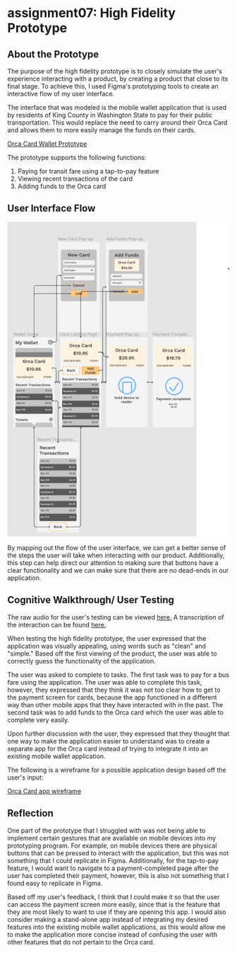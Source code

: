 # assignment07: High Fidelity Prototype 

## About the Prototype 

The purpose of the high fidelity prototype is to closely simulate the user's experience interacting with a product, by creating a product that close to its final stage. To achieve this, I used Figma's prototyping tools to create an interactive flow of my user interface. 

The interface that was modeled is the mobile wallet application that is used by residents of King County in Washington State to pay for their public transportation. This would replace the need to carry around their Orca Card and allows them to more easily manage the funds on their cards. 

[Orca Card Wallet Prototype](https://www.figma.com/file/ElWiKKAS014nyMBAoNTRj0/User-Interface?node-id=0%3A1) 

The prototype supports the following functions: 

1. Paying for transit fare using a tap-to-pay feature 
2. Viewing recent transactions of the card
3. Adding funds to the Orca card 

## User Interface Flow 

![user interface visual flow](uiFlow.png)

By mapping out the flow of the user interface, we can get a better sense of the steps the user will take when interacting with our product. Additionally, this step can help direct our attention to making sure that buttons have a clear functionality and we can make sure that there are no dead-ends in our application. 

## Cognitive Walkthrough/ User Testing 

The raw audio for the user's testing can be viewed [here.](https://drive.google.com/file/d/1uwMr2bjSTlWGjyW8lnleLD6essLARSNB/view?usp=sharing)
A transcription of the interaction can be found [here.](https://docs.google.com/document/d/1V_nTJQjwsz6I-20crAb144sp7qR49-tuK40filJzKKs/edit?usp=sharing) 

When testing the high fidelity prototype, the user expressed that the application was visually appealing, using words such as "clean" and "simple." Based off the first viewing of the product, the user was able to correctly guess the functionality of the application. 

The user was asked to complete to tasks. The first task was to pay for a bus fare using the application. The user was able to complete this task, however, they expressed that they think it was not too clear how to get to the payment screen for cards, because the app functioned in a different way than other mobile apps that they have interacted with in the past. The second task was to add funds to the Orca card which the user was able to complete very easily. 

Upon further discussion with the user, they expressed that they thought that one way to make the application easier to understand was to create a separate app for the Orca card instead of trying to integrate it into an existing mobile wallet application. 

The following is a wireframe for a possible application design based off the user's input: 

[Orca Card app wireframe](orcaCardApp.png)

## Reflection 

One part of the prototype that I struggled with was not being able to implement certain gestures that are available on mobile devices into my prototyping program. For example, on mobile devices there are physical buttons that can be pressed to interact with the application, but this was not something that I could replicate in Figma. Additionally, for the tap-to-pay feature, I would want to navigate to a payment-completed page after the user has completed their payment, however, this is also not something that I found easy to replicate in Figma. 

Based off my user's feedback, I think that I could make it so that the user can access the payment screen more easily, since that is the feature that they are most likely to want to use if they are opening this app. I would also consider making a stand-alone app instead of integrating my desired features into the existing mobile wallet applications, as this would allow me to make the application more concise instead of confusing the user with other features that do not pertain to the Orca card. 
